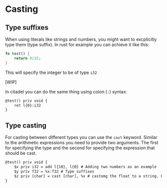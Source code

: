 # Casting

## Type suffixes

When using literals like strings and numbers, you might want to excplicitly type them (type suffix). In rust for example you can achieve it like this:

```rust
fn test() {
    return 0i32;
}
```

This will specify the integer to be of type `i32`

[WIP]

In citadel you can do the same thing using colon (`:`) syntax:

```txt
@test() priv void {
    ret l{0}:i32
}
```

## Type casting

For casting between different types you can use the `cast` keyword. Similar to the arithmetic expressions you need to provide two arguments. The first for specifying the type and the second for specifying the expression that should be cast.

```txt
@test() priv void {
    $x priv i32 = add l{10}, l{0} # Adding two numbers as an example
    $y priv f32 = %x:f32 # Type suffixes
    $z priv [char] = cast [char], %x # castomg the float to a string. Of course this is less than optimal casting and should probably not be done
}
```
